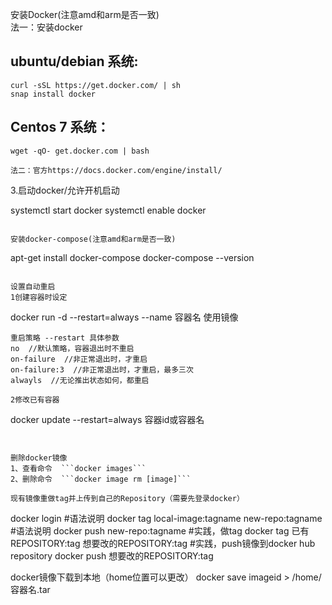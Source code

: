 
安装Docker(注意amd和arm是否一致)  
法一：安装docker   
## ubuntu/debian 系统: 
```
curl -sSL https://get.docker.com/ | sh
snap install docker
```
## Centos 7 系统：  
```
wget -qO- get.docker.com | bash 

法二：官方https://docs.docker.com/engine/install/  
 ```  
3.启动docker/允许开机启动  

systemctl start docker 
systemctl enable docker 
```

安装docker-compose(注意amd和arm是否一致)  
```
apt-get install docker-compose
docker-compose --version
```

设置自动重启  
1创建容器时设定  
```
docker run -d --restart=always --name 容器名 使用镜像
```
重启策略 --restart 具体参数  
no  //默认策略，容器退出时不重启  
on-failure  //非正常退出时，才重启  
on-failure:3  //非正常退出时，才重启，最多三次  
alwayls  //无论推出状态如何，都重启  

2修改已有容器  
```
docker update --restart=always 容器id或容器名
```


删除docker镜像  
1、查看命令  ```docker images```  
2、删除命令  ```docker image rm [image]```

现有镜像重做tag并上传到自己的Repository（需要先登录docker）  
```
docker login
#语法说明 docker tag local-image:tagname new-repo:tagname
#语法说明 docker push new-repo:tagname
#实践，做tag
docker tag 已有REPOSITORY:tag 想要改的REPOSITORY:tag
#实践，push镜像到docker hub repository
docker push  想要改的REPOSITORY:tag

docker镜像下载到本地（home位置可以更改）
docker save imageid > /home/容器名.tar
```
